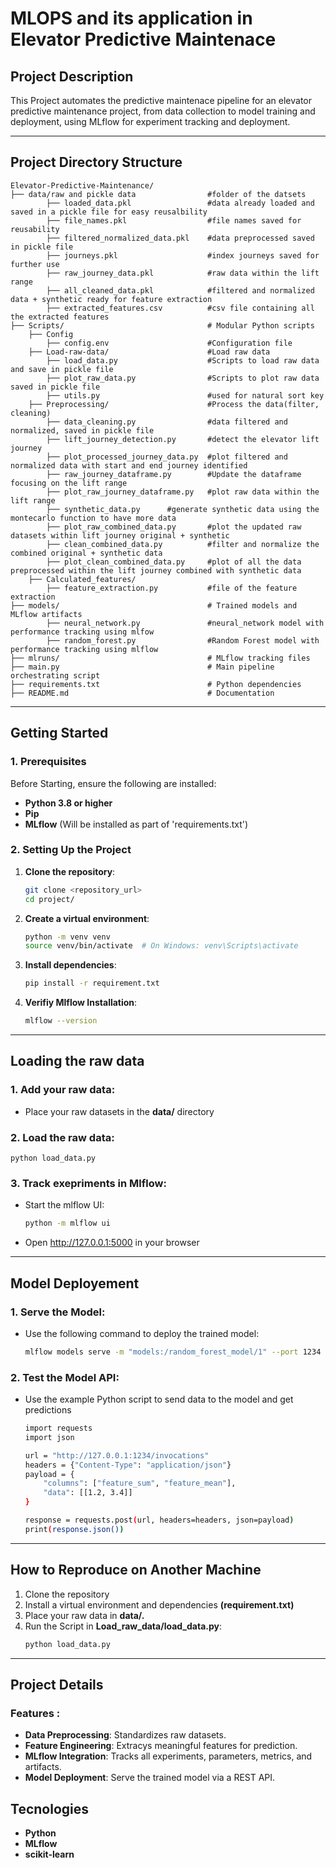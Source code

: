 # MLOPS and its application in Elevator Predictive Maintenace



## Project Description
This Project automates the predictive maintenace pipeline for an elevator predictive maintenance project, from data collection to model training and deployment, using MLflow for experiment tracking and deployment.

---

## Project Directory Structure

    Elevator-Predictive-Maintenance/ 
    ├── data/raw and pickle data                #folder of the datsets 
            ├── loaded_data.pkl                 #data already loaded and saved in a pickle file for easy reusalbility
            ├── file_names.pkl                  #file names saved for reusability
            ├── filtered_normalized_data.pkl    #data preprocessed saved in pickle file
            ├── journeys.pkl                    #index journeys saved for further use
            ├── raw_journey_data.pkl            #raw data within the lift range
            ├── all_cleaned_data.pkl            #filtered and normalized data + synthetic ready for feature extraction
            ├── extracted_features.csv          #csv file containing all the extracted features
    ├── Scripts/                                # Modular Python scripts 
        ├── Config                              
            ├── config.env                      #Configuration file
        ├── Load-raw-data/                      #Load raw data
            ├── load_data.py                    #Scripts to load raw data and save in pickle file
            ├── plot_raw_data.py                #Scripts to plot raw data saved in pickle file
            ├── utils.py                        #used for natural sort key             
        ├── Preprocessing/                      #Process the data(filter, cleaning)
            ├── data_cleaning.py                #data filtered and normalized, saved in pickle file
            ├── lift_journey_detection.py       #detect the elevator lift journey
            ├── plot_processed_journey_data.py  #plot filtered and normalized data with start and end journey identified
            ├── raw_journey_dataframe.py        #Update the dataframe focusing on the lift range
            ├── plot_raw_journey_dataframe.py   #plot raw data within the lift range
            ├── synthetic_data.py      #generate synthetic data using the montecarlo function to have more data
            ├── plot_raw_combined_data.py       #plot the updated raw datasets within lift journey original + synthetic
            ├── clean_combined_data.py          #filter and normalize the combined original + synthetic data
            ├── plot_clean_combined_data.py     #plot of all the data preprocessed within the lift journey combined with synthetic data
        ├── Calculated_features/ 
            ├── feature_extraction.py           #file of the feature extraction 
    ├── models/                                 # Trained models and MLflow artifacts 
            ├── neural_network.py               #neural_network model with performance tracking using mlfow
            ├── random_forest.py                #Random Forest model with performance tracking using mlflow
    ├── mlruns/                                 # MLflow tracking files 
    ├── main.py                                 # Main pipeline orchestrating script 
    ├── requirements.txt                        # Python dependencies 
    ├── README.md                               # Documentation

---

## Getting Started

### **1. Prerequisites**

Before Starting, ensure the following are installed:
- **Python 3.8 or higher**
- **Pip**
- **MLflow** (Will be installed as part of 'requirements.txt')

### **2. Setting Up the Project**

1. **Clone the repository**:
    ```bash
    git clone <repository_url>
    cd project/

2. **Create a virtual environment**:
    ```bash
    python -m venv venv
    source venv/bin/activate  # On Windows: venv\Scripts\activate

3. **Install dependencies**:
    ```bash
    pip install -r requirement.txt

3. **Verifiy Mlflow Installation**:
    ```bash
    mlflow --version

---

## Loading the raw data

### **1. Add your raw data**:
- Place your raw datasets in the **data/** directory

### **2. Load the raw data**:
    python load_data.py

### **3. Track exepriments in Mlflow**:
- Start the mlflow UI:
    ```bash
    python -m mlflow ui
- Open http://127.0.0.1:5000 in your browser

---

## Model Deployement

### **1. Serve the Model**:
- Use the following command to deploy the trained model:
    ```bash
    mlflow models serve -m "models:/random_forest_model/1" --port 1234

### **2. Test the Model API**:
- Use the example Python script to send data to the model and get predictions
    ```bash
    import requests
    import json

    url = "http://127.0.0.1:1234/invocations"
    headers = {"Content-Type": "application/json"}
    payload = {
        "columns": ["feature_sum", "feature_mean"],
        "data": [[1.2, 3.4]]
    }

    response = requests.post(url, headers=headers, json=payload)
    print(response.json())
---

## How to Reproduce on Another Machine

1. Clone the repository
2. Install a virtual environment and dependencies **(requirement.txt)**
3. Place your raw data in **data/.**
4. Run the Script in **Load_raw_data/load_data.py**:
    ```bash
    python load_data.py

---
## Project Details

### **Features** :
- **Data Preprocessing**: Standardizes raw datasets.
- **Feature Engineering**: Extracys meaningful features for prediction.
- **MLflow Integration**: Tracks all experiments, parameters, metrics, and artifacts.
- **Model Deployment**: Serve the trained model via a REST API.

## Tecnologies
- **Python**
- **MLflow**
- **scikit-learn**




















